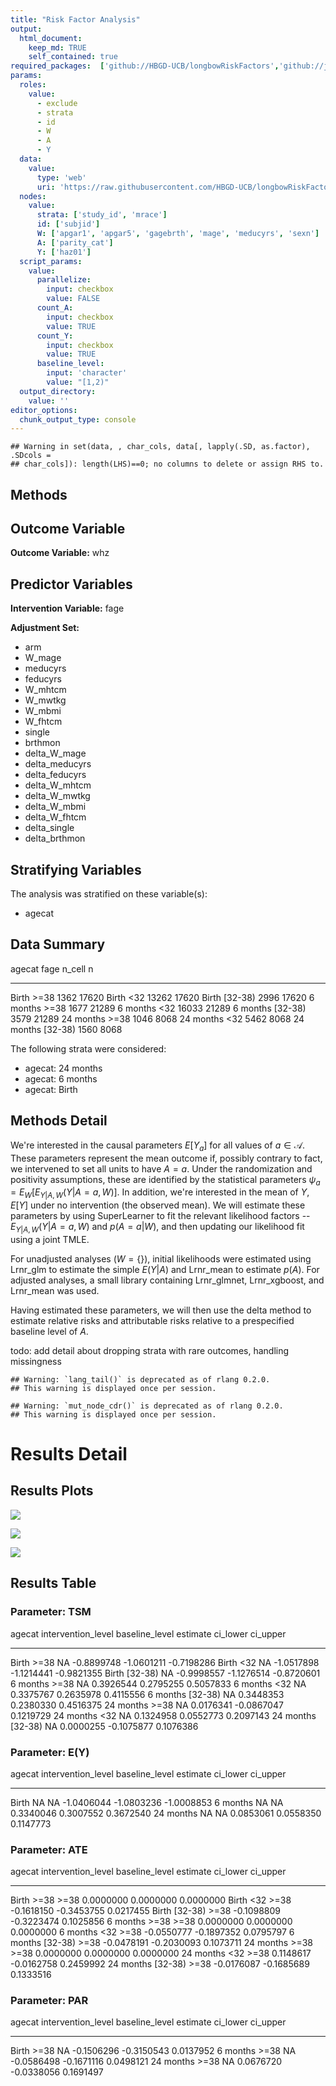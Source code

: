 ```yaml
---
title: "Risk Factor Analysis"
output: 
  html_document:
    keep_md: TRUE
    self_contained: true
required_packages:  ['github://HBGD-UCB/longbowRiskFactors','github://jeremyrcoyle/skimr@vector_types', 'github://tlverse/delayed']
params:
  roles:
    value:
      - exclude
      - strata
      - id
      - W
      - A
      - Y
  data: 
    value: 
      type: 'web'
      uri: 'https://raw.githubusercontent.com/HBGD-UCB/longbowRiskFactors/master/inst/sample_data/birthwt_data.rdata'
  nodes:
    value:
      strata: ['study_id', 'mrace']
      id: ['subjid']
      W: ['apgar1', 'apgar5', 'gagebrth', 'mage', 'meducyrs', 'sexn']
      A: ['parity_cat']
      Y: ['haz01']
  script_params:
    value:
      parallelize:
        input: checkbox
        value: FALSE
      count_A:
        input: checkbox
        value: TRUE
      count_Y:
        input: checkbox
        value: TRUE        
      baseline_level:
        input: 'character'
        value: "[1,2)"
  output_directory:
    value: ''
editor_options: 
  chunk_output_type: console
---
```







```
## Warning in set(data, , char_cols, data[, lapply(.SD, as.factor), .SDcols =
## char_cols]): length(LHS)==0; no columns to delete or assign RHS to.
```

## Methods
## Outcome Variable

**Outcome Variable:** whz

## Predictor Variables

**Intervention Variable:** fage

**Adjustment Set:**

* arm
* W_mage
* meducyrs
* feducyrs
* W_mhtcm
* W_mwtkg
* W_mbmi
* W_fhtcm
* single
* brthmon
* delta_W_mage
* delta_meducyrs
* delta_feducyrs
* delta_W_mhtcm
* delta_W_mwtkg
* delta_W_mbmi
* delta_W_fhtcm
* delta_single
* delta_brthmon

## Stratifying Variables

The analysis was stratified on these variable(s):

* agecat

## Data Summary

agecat      fage       n_cell       n
----------  --------  -------  ------
Birth       >=38         1362   17620
Birth       <32         13262   17620
Birth       [32-38)      2996   17620
6 months    >=38         1677   21289
6 months    <32         16033   21289
6 months    [32-38)      3579   21289
24 months   >=38         1046    8068
24 months   <32          5462    8068
24 months   [32-38)      1560    8068


The following strata were considered:

* agecat: 24 months
* agecat: 6 months
* agecat: Birth



## Methods Detail

We're interested in the causal parameters $E[Y_a]$ for all values of $a \in \mathcal{A}$. These parameters represent the mean outcome if, possibly contrary to fact, we intervened to set all units to have $A=a$. Under the randomization and positivity assumptions, these are identified by the statistical parameters $\psi_a=E_W[E_{Y|A,W}(Y|A=a,W)]$.  In addition, we're interested in the mean of $Y$, $E[Y]$ under no intervention (the observed mean). We will estimate these parameters by using SuperLearner to fit the relevant likelihood factors -- $E_{Y|A,W}(Y|A=a,W)$ and $p(A=a|W)$, and then updating our likelihood fit using a joint TMLE.

For unadjusted analyses ($W=\{\}$), initial likelihoods were estimated using Lrnr_glm to estimate the simple $E(Y|A)$ and Lrnr_mean to estimate $p(A)$. For adjusted analyses, a small library containing Lrnr_glmnet, Lrnr_xgboost, and Lrnr_mean was used.

Having estimated these parameters, we will then use the delta method to estimate relative risks and attributable risks relative to a prespecified baseline level of $A$.

todo: add detail about dropping strata with rare outcomes, handling missingness



```
## Warning: `lang_tail()` is deprecated as of rlang 0.2.0.
## This warning is displayed once per session.
```

```
## Warning: `mut_node_cdr()` is deprecated as of rlang 0.2.0.
## This warning is displayed once per session.
```




# Results Detail

## Results Plots
![](/tmp/9bf5a970-1fed-463f-88b4-39ee2c8bc0c8/4fbfd0e4-0c8e-4cbe-affc-e07779d3435e/REPORT_files/figure-html/plot_tsm-1.png)<!-- -->



![](/tmp/9bf5a970-1fed-463f-88b4-39ee2c8bc0c8/4fbfd0e4-0c8e-4cbe-affc-e07779d3435e/REPORT_files/figure-html/plot_ate-1.png)<!-- -->



![](/tmp/9bf5a970-1fed-463f-88b4-39ee2c8bc0c8/4fbfd0e4-0c8e-4cbe-affc-e07779d3435e/REPORT_files/figure-html/plot_par-1.png)<!-- -->

## Results Table

### Parameter: TSM


agecat      intervention_level   baseline_level      estimate     ci_lower     ci_upper
----------  -------------------  ---------------  -----------  -----------  -----------
Birth       >=38                 NA                -0.8899748   -1.0601211   -0.7198286
Birth       <32                  NA                -1.0517898   -1.1214441   -0.9821355
Birth       [32-38)              NA                -0.9998557   -1.1276514   -0.8720601
6 months    >=38                 NA                 0.3926544    0.2795255    0.5057833
6 months    <32                  NA                 0.3375767    0.2635978    0.4115556
6 months    [32-38)              NA                 0.3448353    0.2380330    0.4516375
24 months   >=38                 NA                 0.0176341   -0.0867047    0.1219729
24 months   <32                  NA                 0.1324958    0.0552773    0.2097143
24 months   [32-38)              NA                 0.0000255   -0.1075877    0.1076386


### Parameter: E(Y)


agecat      intervention_level   baseline_level      estimate     ci_lower     ci_upper
----------  -------------------  ---------------  -----------  -----------  -----------
Birth       NA                   NA                -1.0406044   -1.0803236   -1.0008853
6 months    NA                   NA                 0.3340046    0.3007552    0.3672540
24 months   NA                   NA                 0.0853061    0.0558350    0.1147773


### Parameter: ATE


agecat      intervention_level   baseline_level      estimate     ci_lower    ci_upper
----------  -------------------  ---------------  -----------  -----------  ----------
Birth       >=38                 >=38               0.0000000    0.0000000   0.0000000
Birth       <32                  >=38              -0.1618150   -0.3453755   0.0217455
Birth       [32-38)              >=38              -0.1098809   -0.3223474   0.1025856
6 months    >=38                 >=38               0.0000000    0.0000000   0.0000000
6 months    <32                  >=38              -0.0550777   -0.1897352   0.0795797
6 months    [32-38)              >=38              -0.0478191   -0.2030093   0.1073711
24 months   >=38                 >=38               0.0000000    0.0000000   0.0000000
24 months   <32                  >=38               0.1148617   -0.0162758   0.2459992
24 months   [32-38)              >=38              -0.0176087   -0.1685689   0.1333516


### Parameter: PAR


agecat      intervention_level   baseline_level      estimate     ci_lower    ci_upper
----------  -------------------  ---------------  -----------  -----------  ----------
Birth       >=38                 NA                -0.1506296   -0.3150543   0.0137952
6 months    >=38                 NA                -0.0586498   -0.1671116   0.0498121
24 months   >=38                 NA                 0.0676720   -0.0338056   0.1691497
